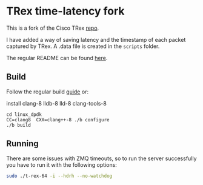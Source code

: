 # TRex time-latency fork

This is a fork of the Cisco TRex [repo](https://github.com/cisco-system-traffic-generator/trex-core). 

I have added a way of saving latency and the timestamp of each packet captured by TRex. A .data file is created in the `scripts` folder. 

The regular README can be found [here](README_TREX.asciidoc).

## Build

Follow the regular build [guide](https://github.com/cisco-system-traffic-generator/trex-core/wiki#how-to-build-trex) or:

install clang-8 lldb-8 lld-8 clang-tools-8

```
cd linux_dpdk
CC=clang8  CXX=clang++-8 ./b configure
./b build
```

## Running 

There are some issues with ZMQ timeouts, so to run the server successfully you have to run it with the following options:

```bash
sudo ./t-rex-64 -i --hdrh --no-watchdog
```

